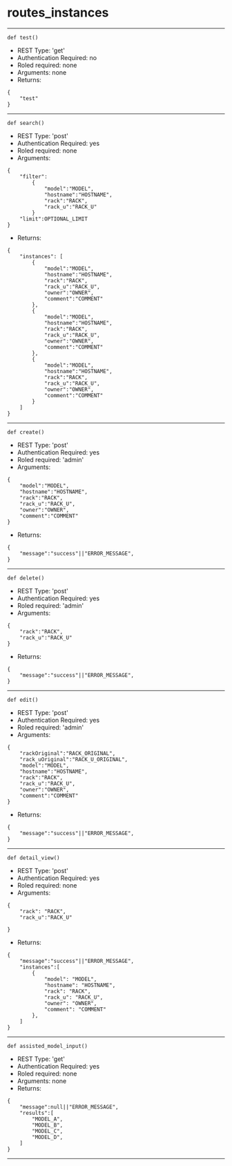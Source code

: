
# routes_instances
-----------------------------
```language=python
def test()
```
- REST Type: 'get'
- Authentication Required: no
- Roled required: none
- Arguments: none
- Returns:
```language=json
{
    "test"
}
```
-----------------------------
```language=python
def search()
```
- REST Type: 'post'
- Authentication Required: yes
- Roled required: none
- Arguments:
```language=json
{
    "filter":
        {
            "model":"MODEL",
            "hostname":"HOSTNAME",
            "rack":"RACK",
            "rack_u":"RACK_U"
        }
    "limit":OPTIONAL_LIMIT
}
```
- Returns:
```language=json
{
    "instances": [
        {
            "model":"MODEL",
            "hostname":"HOSTNAME",
            "rack":"RACK",
            "rack_u":"RACK_U",
            "owner":"OWNER",
            "comment":"COMMENT"
        },
        {
            "model":"MODEL",
            "hostname":"HOSTNAME",
            "rack":"RACK",
            "rack_u":"RACK_U",
            "owner":"OWNER",
            "comment":"COMMENT"
        },
        {
            "model":"MODEL",
            "hostname":"HOSTNAME",
            "rack":"RACK",
            "rack_u":"RACK_U",
            "owner":"OWNER",
            "comment":"COMMENT"
        }
    ]
}
```
-----------------------------
```language=python
def create()
```
- REST Type: 'post'
- Authentication Required: yes
- Roled required: 'admin'
- Arguments:
```language=json
{
    "model":"MODEL",
    "hostname":"HOSTNAME",
    "rack":"RACK",
    "rack_u":"RACK_U",
    "owner":"OWNER",
    "comment":"COMMENT"
}
```
- Returns:
```language=json
{
    "message":"success"||"ERROR_MESSAGE",
}
```
-----------------------------
```language=python
def delete()
```
- REST Type: 'post'
- Authentication Required: yes
- Roled required: 'admin'
- Arguments:
```language=json
{
    "rack":"RACK",
    "rack_u":"RACK_U"
}
```
- Returns:
```language=json
{
    "message":"success"||"ERROR_MESSAGE",
}
```
-----------------------------
```language=python
def edit()
```
- REST Type: 'post'
- Authentication Required: yes
- Roled required: 'admin'
- Arguments:
```language=json
{
    "rackOriginal":"RACK_ORIGINAL",
    "rack_uOriginal":"RACK_U_ORIGINAL",
    "model":"MODEL",
    "hostname":"HOSTNAME",
    "rack":"RACK",
    "rack_u":"RACK_U",
    "owner":"OWNER",
    "comment":"COMMENT"
}
```
- Returns:
```language=json
{
    "message":"success"||"ERROR_MESSAGE",
}
```
-----------------------------
```language=python
def detail_view()
```
- REST Type: 'post'
- Authentication Required: yes
- Roled required: none
- Arguments:
```language=json
{
    "rack": "RACK",
    "rack_u":"RACK_U"

}
```
- Returns:
```language=json
{
    "message":"success"||"ERROR_MESSAGE",
    "instances":[
        {
            "model": "MODEL",
            "hostname": "HOSTNAME",
            "rack": "RACK",
            "rack_u": "RACK_U",
            "owner": "OWNER",
            "comment": "COMMENT"
        },
    ]
}
```
-----------------------------
```language=python
def assisted_model_input()
```
- REST Type: 'get'
- Authentication Required: yes
- Roled required: none
- Arguments: none
- Returns:
```language=json
{
    "message":null||"ERROR_MESSAGE",
    "results":[
        "MODEL_A",
        "MODEL_B",
        "MODEL_C",
        "MODEL_D",
    ]
}
```
-----------------------------
